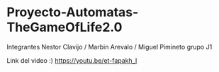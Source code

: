 # Proyecto-Automatas-TheGameOfLife2.0

Integrantes Nestor Clavijo / Marbin Arevalo / Miguel Pimineto  grupo J1 

Link del video :)
https://youtu.be/et-fapakh_I
